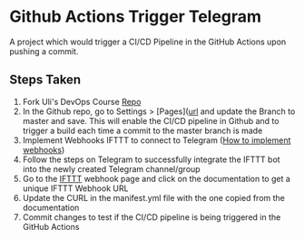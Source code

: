 # Github Actions Trigger Telegram

A project which would trigger a CI/CD Pipeline in the GitHub Actions upon pushing a commit.

## Steps Taken

1. Fork Uli's DevOps Course [Repo]([url](https://github.com/u1i/ghactions-test)https://github.com/u1i/ghactions-test)
2. In the Github repo, go to Settings > [Pages]([url](https://github.com/Drakeral/ghactions-tele-trigger/settings/pages) and update the Branch to master and save. This will enable the CI/CD pipeline in Github and to trigger a build each time a commit to the master branch is made
3. Implement Webhooks IFTTT to connect to Telegram ([How to implement webhooks]([url](https://hevodata.com/learn/ifttt-webhook/#:~:text=Users%20can%20implement%20a%20Webhook,Webhooks%20using%20simple%20Web%20Requests)https://hevodata.com/learn/ifttt-webhook/#:~:text=Users%20can%20implement%20a%20Webhook,Webhooks%20using%20simple%20Web%20Requests))
4. Follow the steps on Telegram to successfully integrate the IFTTT bot into the newly created Telegram channel/group
5. Go to the [IFTTT]([url](https://ifttt.com/maker_webhooks)) webhook page and click on the documentation to get a unique IFTTT Webhook URL
6. Update the CURL in the manifest.yml file with the one copied from the documentation
7. Commit changes to test if the CI/CD pipeline is being triggered in the GitHub Actions
